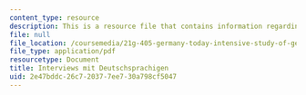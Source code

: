 ```yaml
---
content_type: resource
description: This is a resource file that contains information regarding interviews.
file: null
file_location: /coursemedia/21g-405-germany-today-intensive-study-of-german-language-and-culture-january-iap-2011/2e47bddc26c720377ee730a798cf5047_MIT21G_405IAP11_interviews.pdf
file_type: application/pdf
resourcetype: Document
title: Interviews mit Deutschsprachigen
uid: 2e47bddc-26c7-2037-7ee7-30a798cf5047
---
```

